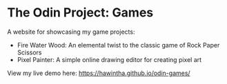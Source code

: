 # The Odin Project: Games
A website for showcasing my game projects:
- Fire Water Wood: An elemental twist to the classic game of Rock Paper Scissors
- Pixel Painter: A simple online drawing editor for creating pixel art

View my live demo here: https://hawintha.github.io/odin-games/